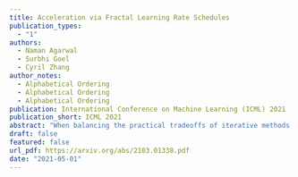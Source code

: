 ```yaml
---
title: Acceleration via Fractal Learning Rate Schedules
publication_types:
  - "1"
authors:
  - Naman Agarwal
  - Surbhi Goel
  - Cyril Zhang
author_notes:
  - Alphabetical Ordering
  - Alphabetical Ordering
  - Alphabetical Ordering
publication: International Conference on Machine Learning (ICML) 2021
publication_short: ICML 2021
abstract: "When balancing the practical tradeoffs of iterative methods for large-scale optimization, the learning rate schedule remains notoriously difficult to understand and expensive to tune. We demonstrate the presence of these subtleties even in the innocuous case when the objective is a convex quadratic. We reinterpret an iterative algorithm from the numerical analysis literature as what we call the Chebyshev learning rate schedule for accelerating vanilla gradient descent, and show that the problem of mitigating instability leads to a fractal ordering of step sizes. We provide some experiments and discussion to challenge current understandings of the \"edge of stability\" in deep learning: even in simple settings, provable acceleration can be obtained by making negative local progress on the objective."
draft: false
featured: false
url_pdf: https://arxiv.org/abs/2103.01338.pdf
date: "2021-05-01"
---
```

